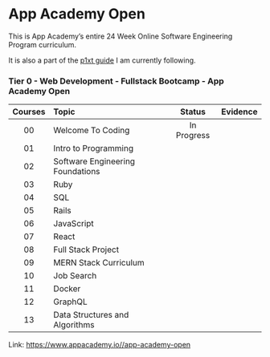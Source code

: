 # App Academy Open
This is App Academy’s entire 24 Week Online Software Engineering Program curriculum.

It is also a part of the [p1xt guide](https://github.com/onemokang/p1xt-guides#tier-0---web-development---fullstack-bootcamp---app-academy-open) I am currently following.

### Tier 0 - Web Development - Fullstack Bootcamp - App Academy Open

| Courses |  Topic |  Status   |   Evidence   |
| :----: | :-------- | :----------: | :----------: |
|  00 | Welcome To Coding | In Progress           |              |
|  01 | Intro to Programming  |            |              |
|  02 | Software Engineering Foundations  |            |              |
|  03 | Ruby |            |              |
|  04 | SQL |            |              |
|  05 | Rails  |            |              |
|  06 | JavaScript  |            |              |
|  07 | React                                                                                                                                             |            |              |
|  08 | Full Stack Project                                                                                                                                |            |              |
|  09 | MERN Stack Curriculum                                                                                                                            |            |              |
|  10 | Job Search                                                                                                                                        |            |              |
|  11 | Docker                                                                                                                                            |            |              |
|  12 | GraphQL                                                                                                                                           |            |              |
|  13 | Data Structures and Algorithms                                                                                                                    |            |              |

 Link: https://www.appacademy.io//app-academy-open
